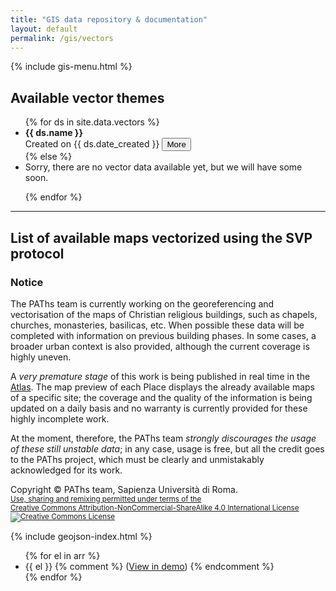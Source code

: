 ```yaml
---
title: "GIS data repository & documentation"
layout: default
permalink: /gis/vectors
---
```


{% include gis-menu.html %}
## Available vector themes

<ul class="list-group">
{% for ds in site.data.vectors %}

  <li class="list-group-item" id="{{ ds.name | downcase | replace: " ", "-"}}">
    <strong>{{ ds.name }}</strong>
    <br>Created on {{ ds.date_created }}
    <button class="btn btn-outline-info btn-sm toggle" data-toggletarget="more{{ forloop.index }}">
      More <i class="fas fa-chevron-down"></i>
    </button>
    <div id="more{{ forloop.index }}" style="display:none;" class="bg-light p-2">
      <strong>Description</strong>: {{ ds.description }}
      <br><strong>Language</strong>: {{ ds.lang }}
      {% if ds.epsg %}
      <strong><br>EPSG</strong>: <a href="http://epsg.io/{{ ds.epsg }}">{{ ds.epsg }}</a>{% endif %}
      <br><strong>Credits</strong>
      <ul>
        {% for a in ds.authors %}
        <li>
        {{ a.role }}: {{ a.name }}
        {% if a.email %}
          <a href="mailto:{{ a.email }}">{{ a.email }}</a>>
        {% endif %}
        {% if a.web %}
          <br><a href="{{ a.web }}">{{ a.web }}</a>
        {% endif %}
        </li>
        {% endfor %}
      </ul>
      <strong>License</strong>: {{ ds.license }}
      <br><strong>Copyright</strong>: {{ ds.copyright }}
      <br><strong>Availability</strong>:
      <ul>
        {% for f in ds.availability %}
        <li>
          <a href="{{ f[1] }}">{{ f[0] }}</a>
        </li>
        {% endfor %}
      </ul>
    </div>

  </li>
{% else %}

<li>Sorry, there are no vector data available yet, but we will have some soon.</li>

{% endfor %}
</ul>

---

## List of available maps vectorized using the SVP protocol

<div class="m-3 border p-3 bg-danger text-white">
  
  <h3>Notice</h3>

  <p>The PAThs team is currently working on the georeferencing and vectorisation of the maps of Christian religious buildings, such as chapels, churches, monasteries, basilicas, etc. When possible these data will be completed with information on previous building phases. In some cases, a broader urban context is also provided, although the current coverage is highly uneven.</p>

  <p>A <em>very premature stage</em> of this work is being published in real time in the 
  <a href="http://atlas.paths-erc.eu/" target="_blank" rel="noopener nofollow" class="text-white">Atlas</a>. The map preview of each Place displays the already available maps of a specific site; the coverage and the quality of the information is being updated on a daily basis and no warranty is currently provided for these highly incomplete work.</p>

  <p>At the moment, therefore, the PAThs team <em>strongly discourages the usage of these still unstable data</em>; in any case, usage is free, but all the credit goes to the PAThs project, which must be clearly and unmistakably acknowledged for its work.</p>
  
  <p class="border-top text-center">Copyright © PAThs team, Sapienza Università di Roma.<br><small><a rel="license" href="http://creativecommons.org/licenses/by-nc-sa/4.0/" class="text-white">Use, sharing and remixing permitted under terms of the<br>Creative Commons Attribution-NonCommercial-ShareAlike 4.0 International License<br><img alt="Creative Commons License" src="https://i.creativecommons.org/l/by-nc-sa/4.0/88x31.png" style="border-width: 0px;"></a></small></p>
  
</div>

{% include geojson-index.html %}
<ul>
{% for el in arr %}
  <li>{{ el }} {% comment %} (<a href="/gis/demo/#{{ el }}" target="_blank">View in demo</a>) {% endcomment %}</li>
{% endfor %}
</ul>
